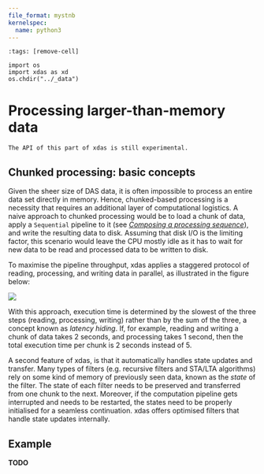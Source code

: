 ```yaml
---
file_format: mystnb
kernelspec:
  name: python3
---
```


```{code-cell}
:tags: [remove-cell]

import os
import xdas as xd
os.chdir("../_data")
```

# Processing larger-than-memory data
```{warning}
The API of this part of xdas is still experimental.
```

## Chunked processing: basic concepts

Given the sheer size of DAS data, it is often impossible to process an entire data set directly in memory. Hence, chunked-based processing is a necessity that requires an additional layer of computational logistics. A naive approach to chunked processing would be to load a chunk of data, apply a `Sequential` pipeline to it (see [*Composing a processing sequence*](atoms.md)), and write the resulting data to disk. Assuming that disk I/O is the limiting factor, this scenario would leave the CPU mostly idle as it has to wait for new data to be read and processed data to be written to disk.

To maximise the pipeline throughput, xdas applies a staggered protocol of reading, processing, and writing data in parallel, as illustrated in the figure below:

![](/_static/processing.svg)

With this approach, execution time is determined by the slowest of the three steps (reading, processing, writing) rather than by the sum of the three, a concept known as *latency hiding*. If, for example, reading and writing a chunk of data takes 2 seconds, and processing takes 1 second, then the total execution time per chunk is 2 seconds instead of 5.

A second feature of xdas, is that it automatically handles state updates and transfer. Many types of filters (e.g. recursive filters and STA/LTA algorithms) rely on some kind of memory of previously seen data, known as the *state* of the filter. The state of each filter needs to be preserved and transferred from one chunk to the next. Moreover, if the computation pipeline gets interrupted and needs to be restarted, the states need to be properly initialised for a seamless continuation. xdas offers optimised filters that handle state updates internally.

## Example

**TODO**